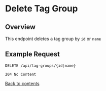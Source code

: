 # Delete Tag Group

## Overview

This endpoint deletes a tag group by `id` or `name`

## Example Request

```http request
DELETE /api/tag-groups/{id|name}
```

```http request
204 No Content
```

[Back to contents](../../README.md#table-of-contents)
